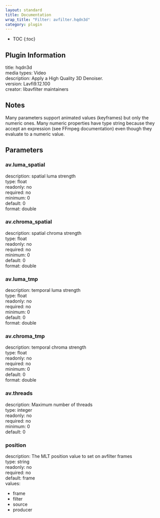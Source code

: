 ```yaml
---
layout: standard
title: Documentation
wrap_title: "Filter: avfilter.hqdn3d"
category: plugin
---
```

* TOC
{:toc}

## Plugin Information

title: hqdn3d  
media types:
Video  
description: Apply a High Quality 3D Denoiser.  
version: Lavfi9.12.100  
creator: libavfilter maintainers  

## Notes

Many parameters support animated values (keyframes) but only the numeric ones. Many numeric properties have type string because they accept an expression (see FFmpeg documentation) even though they evaluate to a numeric value.

## Parameters

### av.luma_spatial

  
description:
spatial luma strength  
type: float  
readonly: no  
required: no  
minimum: 0  
default: 0  
format: double  

### av.chroma_spatial

  
description:
spatial chroma strength  
type: float  
readonly: no  
required: no  
minimum: 0  
default: 0  
format: double  

### av.luma_tmp

  
description:
temporal luma strength  
type: float  
readonly: no  
required: no  
minimum: 0  
default: 0  
format: double  

### av.chroma_tmp

  
description:
temporal chroma strength  
type: float  
readonly: no  
required: no  
minimum: 0  
default: 0  
format: double  

### av.threads

  
description:
Maximum number of threads  
type: integer  
readonly: no  
required: no  
minimum: 0  
default: 0  

### position

  
description:
The MLT position value to set on avfilter frames  
type: string  
readonly: no  
required: no  
default: frame  
values:  

* frame
* filter
* source
* producer

